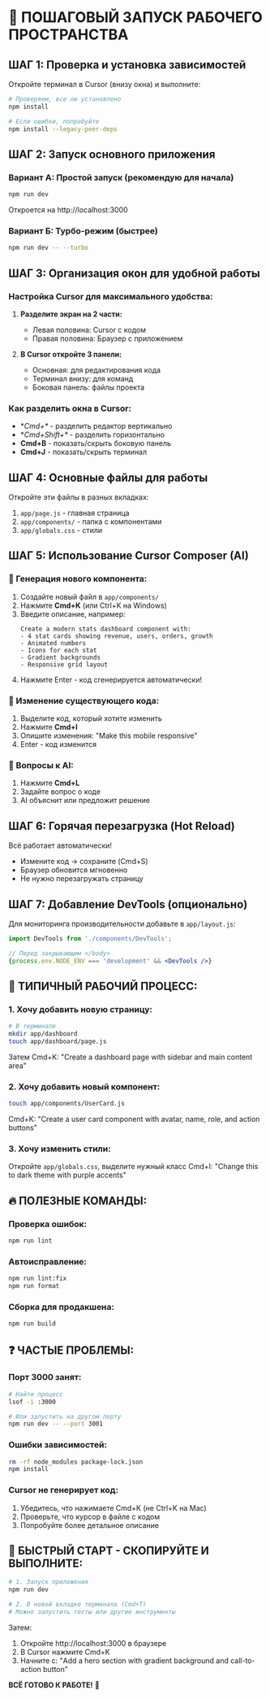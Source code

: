 # 🚀 ПОШАГОВЫЙ ЗАПУСК РАБОЧЕГО ПРОСТРАНСТВА

## ШАГ 1: Проверка и установка зависимостей

Откройте терминал в Cursor (внизу окна) и выполните:

```bash
# Проверяем, все ли установлено
npm install

# Если ошибки, попробуйте
npm install --legacy-peer-deps
```

## ШАГ 2: Запуск основного приложения

### Вариант А: Простой запуск (рекомендую для начала)
```bash
npm run dev
```

Откроется на http://localhost:3000

### Вариант Б: Турбо-режим (быстрее)
```bash
npm run dev -- --turbo
```

## ШАГ 3: Организация окон для удобной работы

### Настройка Cursor для максимального удобства:

1. **Разделите экран на 2 части:**
   - Левая половина: Cursor с кодом
   - Правая половина: Браузер с приложением

2. **В Cursor откройте 3 панели:**
   - Основная: для редактирования кода
   - Терминал внизу: для команд
   - Боковая панель: файлы проекта

### Как разделить окна в Cursor:
- **Cmd+\** - разделить редактор вертикально
- **Cmd+Shift+\** - разделить горизонтально
- **Cmd+B** - показать/скрыть боковую панель
- **Cmd+J** - показать/скрыть терминал

## ШАГ 4: Основные файлы для работы

Откройте эти файлы в разных вкладках:
1. `app/page.js` - главная страница
2. `app/components/` - папка с компонентами
3. `app/globals.css` - стили

## ШАГ 5: Использование Cursor Composer (AI)

### 🎯 Генерация нового компонента:

1. Создайте новый файл в `app/components/`
2. Нажмите **Cmd+K** (или Ctrl+K на Windows)
3. Введите описание, например:
   ```
   Create a modern stats dashboard component with:
   - 4 stat cards showing revenue, users, orders, growth
   - Animated numbers
   - Icons for each stat
   - Gradient backgrounds
   - Responsive grid layout
   ```
4. Нажмите Enter - код сгенерируется автоматически!

### 🎨 Изменение существующего кода:

1. Выделите код, который хотите изменить
2. Нажмите **Cmd+I**
3. Опишите изменения: "Make this mobile responsive"
4. Enter - код изменится

### 💬 Вопросы к AI:

1. Нажмите **Cmd+L**
2. Задайте вопрос о коде
3. AI объяснит или предложит решение

## ШАГ 6: Горячая перезагрузка (Hot Reload)

Всё работает автоматически!
- Измените код → сохраните (Cmd+S)
- Браузер обновится мгновенно
- Не нужно перезагружать страницу

## ШАГ 7: Добавление DevTools (опционально)

Для мониторинга производительности добавьте в `app/layout.js`:

```jsx
import DevTools from './components/DevTools';

// Перед закрывающим </body>
{process.env.NODE_ENV === 'development' && <DevTools />}
```

## 🎯 ТИПИЧНЫЙ РАБОЧИЙ ПРОЦЕСС:

### 1. Хочу добавить новую страницу:
```bash
# В терминале
mkdir app/dashboard
touch app/dashboard/page.js
```

Затем Cmd+K: "Create a dashboard page with sidebar and main content area"

### 2. Хочу добавить новый компонент:
```bash
touch app/components/UserCard.js
```

Cmd+K: "Create a user card component with avatar, name, role, and action buttons"

### 3. Хочу изменить стили:
Откройте `app/globals.css`, выделите нужный класс
Cmd+I: "Change this to dark theme with purple accents"

## 🔥 ПОЛЕЗНЫЕ КОМАНДЫ:

### Проверка ошибок:
```bash
npm run lint
```

### Автоисправление:
```bash
npm run lint:fix
npm run format
```

### Сборка для продакшена:
```bash
npm run build
```

## ❓ ЧАСТЫЕ ПРОБЛЕМЫ:

### Порт 3000 занят:
```bash
# Найти процесс
lsof -i :3000

# Или запустить на другом порту
npm run dev -- --port 3001
```

### Ошибки зависимостей:
```bash
rm -rf node_modules package-lock.json
npm install
```

### Cursor не генерирует код:
1. Убедитесь, что нажимаете Cmd+K (не Ctrl+K на Mac)
2. Проверьте, что курсор в файле с кодом
3. Попробуйте более детальное описание

## 🚀 БЫСТРЫЙ СТАРТ - СКОПИРУЙТЕ И ВЫПОЛНИТЕ:

```bash
# 1. Запуск приложения
npm run dev

# 2. В новой вкладке терминала (Cmd+T)
# Можно запустить тесты или другие инструменты
```

Затем:
1. Откройте http://localhost:3000 в браузере
2. В Cursor нажмите Cmd+K
3. Начните с: "Add a hero section with gradient background and call-to-action button"

**ВСЁ ГОТОВО К РАБОТЕ!** 🎉